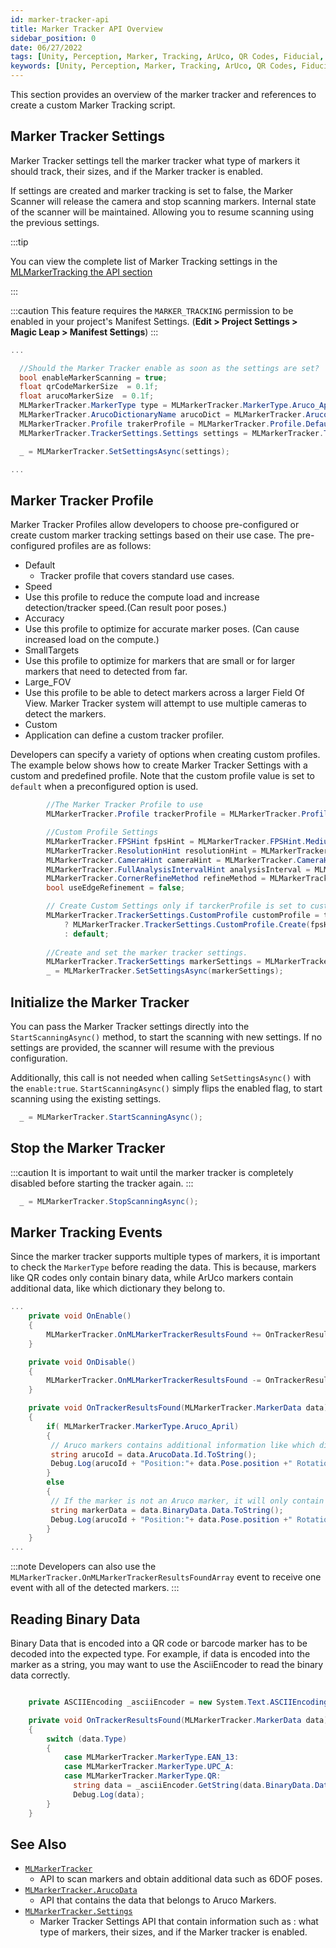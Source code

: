```yaml
---
id: marker-tracker-api
title: Marker Tracker API Overview
sidebar_position: 0
date: 06/27/2022
tags: [Unity, Perception, Marker, Tracking, ArUco, QR Codes, Fiducial, API]
keywords: [Unity, Perception, Marker, Tracking, ArUco, QR Codes, Fiducial, API]
---
```


This section provides an overview of the marker tracker and references to create a custom Marker Tracking script.

## Marker Tracker Settings

Marker Tracker settings tell the marker tracker what type of markers it should track, their sizes, and if the Marker tracker is enabled.

If settings are created and marker tracking is set to false, the Marker Scanner will release the camera and stop scanning markers. Internal state of the scanner will be maintained. Allowing you to resume scanning using the previous settings.

:::tip

You can view the complete list of Marker Tracking settings in the [MLMarkerTracking the API section](/versioned_docs/version-02-Aug-2023/unity-api/api/UnityEngine.XR.MagicLeap/MLMarkerTracker/UnityEngine.XR.MagicLeap.MLMarkerTracker.Settings.md)

:::

:::caution
This feature requires the `MARKER_TRACKING` permission to be enabled in your project's Manifest Settings. (**Edit > Project Settings > Magic Leap > Manifest Settings**)
:::

```csharp
...

  //Should the Marker Tracker enable as soon as the settings are set?
  bool enableMarkerScanning = true;
  float qrCodeMarkerSize  = 0.1f;
  float arucoMarkerSize  = 0.1f;
  MLMarkerTracker.MarkerType type = MLMarkerTracker.MarkerType.Aruco_April;
  MLMarkerTracker.ArucoDictionaryName arucoDict = MLMarkerTracker.ArucoDictionaryName.DICT_5X5_100;
  MLMarkerTracker.Profile trakerProfile = MLMarkerTracker.Profile.Default;
  MLMarkerTracker.TrackerSettings.Settings settings = MLMarkerTracker.TrackerSettings.Create(enableMarkerScanning, type, qrCodeMarkerSize, arucoDict, trakerProfile, default);

  _ = MLMarkerTracker.SetSettingsAsync(settings);

...
```

## Marker Tracker Profile

Marker Tracker Profiles allow developers to choose pre-configured or create custom marker tracking settings based on their use case. The pre-configured profiles are as follows:

- Default
  -  Tracker profile that covers standard use cases.
-  Speed
  -  Use this profile to reduce the compute load and increase detection/tracker speed.(Can result poor poses.)
-  Accuracy
  -  Use this profile to optimize for accurate marker poses. (Can cause increased load on the compute.)
-  SmallTargets
  -  Use this profile to optimize for markers that are small or for larger markers that need to detected from far.
-  Large_FOV
  -  Use this profile to be able to detect markers across a larger Field Of View. Marker Tracker system will attempt to use multiple cameras to detect the markers.
-  Custom
  -   Application can define a custom tracker profiler.


Developers can specify a variety of options when creating custom profiles. The example below shows how to create Marker Tracker Settings with a custom and predefined profile. Note that the custom profile value is set to `default` when a preconfigured option is used.

```csharp
        //The Marker Tracker Profile to use
        MLMarkerTracker.Profile trackerProfile = MLMarkerTracker.Profile.Custom;

        //Custom Profile Settings
        MLMarkerTracker.FPSHint fpsHint = MLMarkerTracker.FPSHint.Medium;
        MLMarkerTracker.ResolutionHint resolutionHint = MLMarkerTracker.ResolutionHint.Medium;
        MLMarkerTracker.CameraHint cameraHint = MLMarkerTracker.CameraHint.World;
        MLMarkerTracker.FullAnalysisIntervalHint analysisInterval = MLMarkerTracker.FullAnalysisIntervalHint.Medium;
        MLMarkerTracker.CornerRefineMethod refineMethod = MLMarkerTracker.CornerRefineMethod.None;
        bool useEdgeRefinement = false;

        // Create Custom Settings only if tarckerProfile is set to custom, otherwise, use default.
        MLMarkerTracker.TrackerSettings.CustomProfile customProfile = trackerProfile == MLMarkerTracker.Profile.Custom 
            ? MLMarkerTracker.TrackerSettings.CustomProfile.Create(fpsHint, resolutionHint, cameraHint, analysisInterval, refineMethod, useEdgeRefinement) 
            : default;
        
        //Create and set the marker tracker settings.
        MLMarkerTracker.TrackerSettings markerSettings = MLMarkerTracker.TrackerSettings.Create(EnableMarkerScanning, MarkerTypes, QRCodeSize, ArucoDicitonary, ArucoMarkerSize, trackerProfile, customProfile);
        _ = MLMarkerTracker.SetSettingsAsync(markerSettings);
```

## Initialize the Marker Tracker

You can pass the Marker Tracker settings directly into the `StartScanningAsync()` method, to start the scanning with new settings. If no settings are provided, the scanner will resume with the previous configuration.

Additionally, this call is not needed when calling `SetSettingsAsync()` with the `enable:true`. `StartScanningAsync()` simply flips the enabled flag, to start scanning using the existing settings.

```csharp
  _ = MLMarkerTracker.StartScanningAsync();
```

## Stop the Marker Tracker

:::caution
It is important to wait until the marker tracker is completely disabled before starting the tracker again.
:::

```csharp
  _ = MLMarkerTracker.StopScanningAsync();
```

## Marker Tracking Events

Since the marker tracker supports multiple types of markers, it is important to check the `MarkerType` before reading the data. This is because, markers like QR codes only contain binary data, while ArUco markers contain additional data, like which dictionary they belong to.

```csharp
...
    private void OnEnable()
    {
        MLMarkerTracker.OnMLMarkerTrackerResultsFound += OnTrackerResultsFound;
    }

    private void OnDisable()
    {
        MLMarkerTracker.OnMLMarkerTrackerResultsFound -= OnTrackerResultsFound;
    }

    private void OnTrackerResultsFound(MLMarkerTracker.MarkerData data)
    {
        if( MLMarkerTracker.MarkerType.Aruco_April)
        {
         // Aruco markers contains additional information like which dictionary they belong to.
         string arucoId = data.ArucoData.Id.ToString();
         Debug.Log(arucoId + "Position:"+ data.Pose.position +" Rotation:"+data.Pose.rotation);
        }
        else
        {
         // If the marker is not an Aruco marker, it will only contain binary data.
         string markerData = data.BinaryData.Data.ToString();
         Debug.Log(arucoId + "Position:"+ data.Pose.position +" Rotation:"+data.Pose.rotation);
        }
    }
...
```

:::note
Developers can also use the `MLMarkerTracker.OnMLMarkerTrackerResultsFoundArray` event to receive one event with all of the detected markers.
:::

## Reading Binary Data

Binary Data that is encoded into a QR code or barcode marker has to be decoded into the expected type. For example, if data is encoded into the marker as a string, you may want to use the AsciiEncoder to read the binary data correctly.

```csharp

    private ASCIIEncoding _asciiEncoder = new System.Text.ASCIIEncoding();

    private void OnTrackerResultsFound(MLMarkerTracker.MarkerData data)
    {
        switch (data.Type)
        {
            case MLMarkerTracker.MarkerType.EAN_13:
            case MLMarkerTracker.MarkerType.UPC_A:
            case MLMarkerTracker.MarkerType.QR:
              string data = _asciiEncoder.GetString(data.BinaryData.Data, 0, data.BinaryData.Data.Length);
              Debug.Log(data);
        }
    }
```

## See Also

- [`MLMarkerTracker`](/versioned_docs/version-02-Aug-2023/unity-api/api/UnityEngine.XR.MagicLeap/MLMarkerTracker/UnityEngine.XR.MagicLeap.MLMarkerTracker.md)
  - API to scan markers and obtain additional data such as 6DOF poses.
- [`MLMarkerTracker.ArucoData`](/versioned_docs/version-02-Aug-2023/unity-api/api/UnityEngine.XR.MagicLeap/MLMarkerTracker/UnityEngine.XR.MagicLeap.MLMarkerTracker.ArucoData.md)
  - API that contains the data that belongs to Aruco Markers.
- [`MLMarkerTracker.Settings`](/versioned_docs/version-02-Aug-2023/unity-api/api/UnityEngine.XR.MagicLeap/MLMarkerTracker/UnityEngine.XR.MagicLeap.MLMarkerTracker.Settings.md)
  - Marker Tracker Settings API that contain information such as : what type of markers, their sizes, and if the Marker tracker is enabled.

